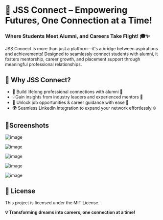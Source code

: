 # 🚀 JSS Connect – Empowering Futures, One Connection at a Time!

### Where Students Meet Alumni, and Careers Take Flight! 🎓✨

JSS Connect is more than just a platform—it's a bridge between aspirations and achievements! Designed to seamlessly connect students with alumni, it fosters mentorship, career growth, and placement support through meaningful professional relationships.

## 🌟 Why JSS Connect?

- 🔗 Build lifelong professional connections with alumni 🤝
- 💡Gain insights from industry leaders and experienced mentors 🎯
-  🚀 Unlock job opportunities & career guidance with ease 💼
-  🌍 Seamless LinkedIn integration to expand your network effortlessly 🌐

## 📸Screenshots


![image](https://github.com/user-attachments/assets/6bcbe839-b92f-418f-8fef-58ff09151d58)

![image](https://github.com/user-attachments/assets/f03bb9f0-783b-4042-8c85-c056f054ee7b)

![image](https://github.com/user-attachments/assets/21fcc1ea-96c8-4b6b-90c2-fb74df609d1c)

![image](https://github.com/user-attachments/assets/0d5cbdfd-0937-4066-bdd0-4595cd401d1a)

![image](https://github.com/user-attachments/assets/6bf1483c-32e5-4513-95bd-b7156f72d7fe)


## 📜 License

This project is licensed under the MIT License.

**💡 Transforming dreams into careers, one connection at a time!** <br/>



